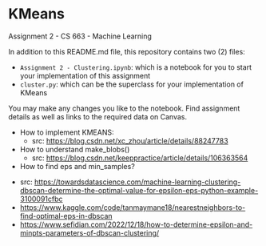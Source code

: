 # KMeans

Assignment 2 - CS 663 - Machine Learning

In addition to this README.md file, this repository contains two (2) files:
* `Assignment 2 - Clustering.ipynb`: which is a notebook for you to start your implementation of this assignment
* `cluster.py`: which can be the superclass for your implementation of KMeans

You may make any changes you like to the notebook. Find assignment details as well as links to the required data on Canvas.


- How to implement KMEANS:
  * src: https://blog.csdn.net/xc_zhou/article/details/88247783 
- How to understand make_blobs()
  * src: https://blog.csdn.net/keeppractice/article/details/106363564
 - How to find eps and min_samples?
  * src: https://towardsdatascience.com/machine-learning-clustering-dbscan-determine-the-optimal-value-for-epsilon-eps-python-example-3100091cfbc
  * https://www.kaggle.com/code/tanmaymane18/nearestneighbors-to-find-optimal-eps-in-dbscan
  * https://www.sefidian.com/2022/12/18/how-to-determine-epsilon-and-minpts-parameters-of-dbscan-clustering/

